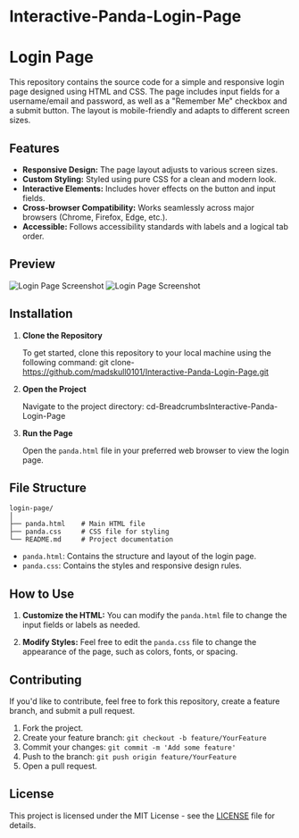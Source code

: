# Interactive-Panda-Login-Page
# Login Page

This repository contains the source code for a simple and responsive login page designed using HTML and CSS. The page includes input fields for a username/email and password, as well as a "Remember Me" checkbox and a submit button. The layout is mobile-friendly and adapts to different screen sizes.

## Features

- **Responsive Design:** The page layout adjusts to various screen sizes.
- **Custom Styling:** Styled using pure CSS for a clean and modern look.
- **Interactive Elements:** Includes hover effects on the button and input fields.
- **Cross-browser Compatibility:** Works seamlessly across major browsers (Chrome, Firefox, Edge, etc.).
- **Accessible:** Follows accessibility standards with labels and a logical tab order.

## Preview

![Login Page Screenshot](https://github.com/user-attachments/assets/f12c70d4-55e4-4fda-8abf-e535798d1567)
![Login Page Screenshot](https://github.com/user-attachments/assets/31866523-bfb8-4963-a508-f9a6d1caf266)

## Installation

1. **Clone the Repository**

   To get started, clone this repository to your local machine using the following command:
   git clone-https://github.com/madskull0101/Interactive-Panda-Login-Page.git

2. **Open the Project**

   Navigate to the project directory:
   cd-BreadcrumbsInteractive-Panda-Login-Page
  

3. **Run the Page**

   Open the `panda.html` file in your preferred web browser to view the login page.

## File Structure

```plaintext
login-page/
│
├── panda.html    # Main HTML file
├── panda.css     # CSS file for styling
└── README.md     # Project documentation
```

- `panda.html`: Contains the structure and layout of the login page.
- `panda.css`: Contains the styles and responsive design rules.

## How to Use

1. **Customize the HTML:**
   You can modify the `panda.html` file to change the input fields or labels as needed.

2. **Modify Styles:**
   Feel free to edit the `panda.css` file to change the appearance of the page, such as colors, fonts, or spacing.

## Contributing

If you'd like to contribute, feel free to fork this repository, create a feature branch, and submit a pull request.

1. Fork the project.
2. Create your feature branch: `git checkout -b feature/YourFeature`
3. Commit your changes: `git commit -m 'Add some feature'`
4. Push to the branch: `git push origin feature/YourFeature`
5. Open a pull request.

## License

This project is licensed under the MIT License - see the [LICENSE](LICENSE) file for details.

````````
